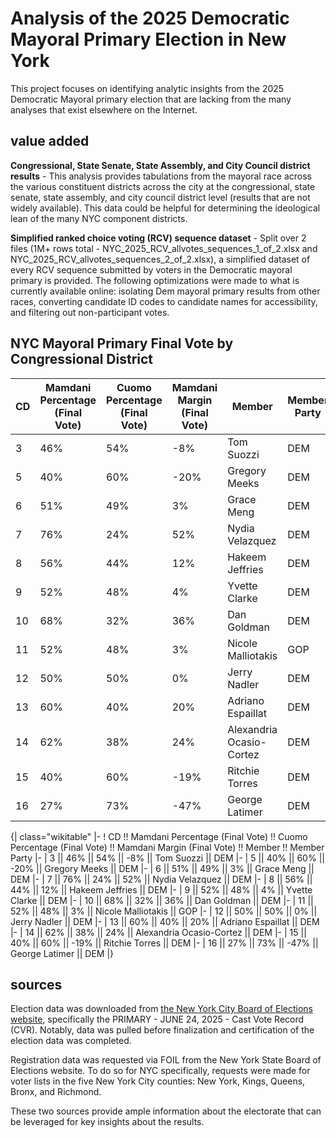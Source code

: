 # Analysis of the 2025 Democratic Mayoral Primary Election in New York
This project focuses on identifying analytic insights from the 2025 Democratic Mayoral primary election that are lacking from the many analyses that exist elsewhere on the Internet. 

## value added

**Congressional, State Senate, State Assembly, and City Council district results** - This analysis provides tabulations from the mayoral race across the various constituent districts across the city at the congressional, state senate, state assembly, and city council district level (results that are not widely available). This data could be helpful for determining the ideological lean of the many NYC component districts. 

**Simplified ranked choice voting (RCV) sequence dataset** - Split over 2 files (1M+ rows total - NYC_2025_RCV_allvotes_sequences_1_of_2.xlsx and NYC_2025_RCV_allvotes_sequences_2_of_2.xlsx), a simplified dataset of every RCV sequence submitted by voters in the Democratic mayoral primary is provided. The following optimizations were made to what is currently available online: isolating Dem mayoral primary results from other races, converting candidate ID codes to candidate names for accessibility, and filtering out non-participant votes. 

## NYC Mayoral Primary Final Vote by Congressional District 

|CD |Mamdani Percentage (Final Vote)|Cuomo Percentage (Final Vote)|Mamdani Margin  (Final Vote)|Member                  |Member Party|
|---|-------------------------------|-----------------------------|----------------------------|------------------------|------------|
|3  |46%                            |54%                          |-8%                         |Tom Suozzi              |DEM         |
|5  |40%                            |60%                          |-20%                        |Gregory Meeks           |DEM         |
|6  |51%                            |49%                          |3%                          |Grace Meng              |DEM         |
|7  |76%                            |24%                          |52%                         |Nydia Velazquez         |DEM         |
|8  |56%                            |44%                          |12%                         |Hakeem Jeffries         |DEM         |
|9  |52%                            |48%                          |4%                          |Yvette Clarke           |DEM         |
|10 |68%                            |32%                          |36%                         |Dan Goldman             |DEM         |
|11 |52%                            |48%                          |3%                          |Nicole Malliotakis      |GOP         |
|12 |50%                            |50%                          |0%                          |Jerry Nadler            |DEM         |
|13 |60%                            |40%                          |20%                         |Adriano Espaillat       |DEM         |
|14 |62%                            |38%                          |24%                         |Alexandria Ocasio-Cortez|DEM         |
|15 |40%                            |60%                          |-19%                        |Ritchie Torres          |DEM         |
|16 |27%                            |73%                          |-47%                        |George Latimer          |DEM         |

{| class="wikitable"
|-
! CD !! Mamdani Percentage (Final Vote) !! Cuomo Percentage (Final Vote) !! Mamdani Margin (Final Vote) !! Member !! Member Party
|-
| 3  || 46% || 54% || -8%  || Tom Suozzi               || DEM
|-
| 5  || 40% || 60% || -20% || Gregory Meeks            || DEM
|-
| 6  || 51% || 49% || 3%   || Grace Meng               || DEM
|-
| 7  || 76% || 24% || 52%  || Nydia Velazquez          || DEM
|-
| 8  || 56% || 44% || 12%  || Hakeem Jeffries          || DEM
|-
| 9  || 52% || 48% || 4%   || Yvette Clarke            || DEM
|-
| 10 || 68% || 32% || 36%  || Dan Goldman              || DEM
|-
| 11 || 52% || 48% || 3%   || Nicole Malliotakis       || GOP
|-
| 12 || 50% || 50% || 0%   || Jerry Nadler             || DEM
|-
| 13 || 60% || 40% || 20%  || Adriano Espaillat        || DEM
|-
| 14 || 62% || 38% || 24%  || Alexandria Ocasio-Cortez || DEM
|-
| 15 || 40% || 60% || -19% || Ritchie Torres           || DEM
|-
| 16 || 27% || 73% || -47% || George Latimer           || DEM
|}


## sources
Election data was downloaded from [the New York City Board of Elections website](https://vote.nyc/page/election-results-summary), specifically the PRIMARY - JUNE 24, 2025 - Cast Vote Record (CVR). Notably, data was pulled before finalization and certification of the election data was completed. 

Registration data was requested via FOIL from the New York State Board of Elections website. To do so for NYC specifically, requests were made for voter lists in the five New York City counties: New York, Kings, Queens, Bronx, and Richmond.

These two sources provide ample information about the electorate that can be leveraged for key insights about the results. 
